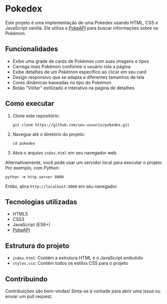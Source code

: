 # Pokedex

Este projeto é uma implementação de uma Pokedex usando HTML, CSS e JavaScript vanilla. Ele utiliza a [PokeAPI](https://pokeapi.co/) para buscar informações sobre os Pokémon.

## Funcionalidades

- Exibe uma grade de cards de Pokémon com suas imagens e tipos
- Carrega mais Pokémon conforme o usuário rola a página
- Exibe detalhes de um Pokémon específico ao clicar em seu card
- Design responsivo que se adapta a diferentes tamanhos de tela
- Cores dinâmicas baseadas no tipo do Pokémon
- Botão "Voltar" estilizado e interativo na página de detalhes

## Como executar

1. Clone este repositório:
   ```
   git clone https://github.com/seu-usuario/pokedex.git
   ```

2. Navegue até o diretório do projeto:
   ```
   cd pokedex
   ```

3. Abra o arquivo `index.html` em seu navegador web.

Alternativamente, você pode usar um servidor local para executar o projeto. Por exemplo, com Python:

```
python -m http.server 8000
```

Então, abra `http://localhost:8000` em seu navegador.

## Tecnologias utilizadas

- HTML5
- CSS3
- JavaScript (ES6+)
- [PokeAPI](https://pokeapi.co/)

## Estrutura do projeto

- `index.html`: Contém a estrutura HTML e o JavaScript embutido
- `styles.css`: Contém todos os estilos CSS para o projeto

## Contribuindo

Contribuições são bem-vindas! Sinta-se à vontade para abrir uma issue ou enviar um pull request.
